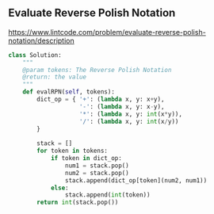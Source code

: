 ## Evaluate Reverse Polish Notation 

https://www.lintcode.com/problem/evaluate-reverse-polish-notation/description





```python
class Solution:
    """
    @param tokens: The Reverse Polish Notation
    @return: the value
    """
    def evalRPN(self, tokens):
        dict_op = { '+': (lambda x, y: x+y),
                    '-': (lambda x, y: x-y), 
                    '*': (lambda x, y: int(x*y)),
                    '/': (lambda x, y: int(x/y))
        }
        
        stack = [] 
        for token in tokens: 
            if token in dict_op: 
                num1 = stack.pop()
                num2 = stack.pop()
                stack.append(dict_op[token](num2, num1))
            else: 
                stack.append(int(token))
        return int(stack.pop())
```

